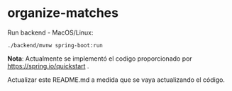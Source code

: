 # organize-matches

Run backend - MacOS/Linux:

`./backend/mvnw spring-boot:run`

**Nota**: Actualmente se implementó el codigo proporcionado por https://spring.io/quickstart .

Actualizar este README.md a medida que se vaya actualizando el código.